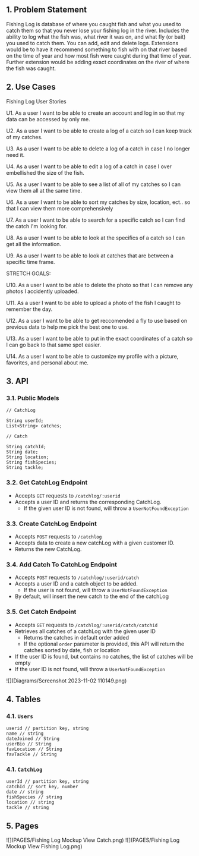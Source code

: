## 1. Problem Statement
Fishing Log is database of where you caught fish and what you used to catch them so that you never lose your 
fishing log in the river. Includes the ability to log what the fish was, what river it was on, and what fly 
(or bait) you used to catch them. You can add, edit and delete logs. Extensions would be to have it recommend 
something to fish with on that river based on the time of year and how most fish were caught during that time of year. 
Further extension would be adding exact coordinates on the river of where the fish was caught.


## 2. Use Cases

Fishing Log User Stories

U1. As a user I want to be able to create an account and log in so that my data can be accessed by only me.

U2. As a user I want to be able to create a log of a catch so I can keep track of my catches.

U3. As a user I want to be able to delete a log of a catch in case I no longer need it.

U4. As a user I want to be able to edit a log of a catch in case I over embellished the size of the fish.

U5. As a user I want to be able to see a list of all of my catches so I can view them all at the same time.

U6. As a user I want to be able to sort my catches by size, location, ect.. so that I can view them more comprehensively

U7. As a user I want to be able to search for a specific catch so I can find the catch I'm looking for.

U8. As a user I want to be able to look at the specifics of a catch so I can get all the information.

U9. As a user I want to be able to look at catches that are between a specific time frame.

STRETCH GOALS:

U10. As a user I want to be able to delete the photo so that I can remove any photos I accidently uploaded.

U11. As a user I want to be able to upload a photo of the fish I caught to remember the day.

U12. As a user I want to be able to get reccomended a fly to use based on previous data to help me pick the best one to use.

U13. As a user I want to be able to put in the exact coordinates of a catch so I can go back to that same spot easier.

U14. As a user I want to be able to customize my profile with a picture, favorites, and personal about me.

## 3. API

### 3.1. Public Models

```
// CatchLog

String userId;
List<String> catches;
```

```
// Catch

String catchId;
String date;
String location;
String fishSpecies;
String tackle;
```

### 3.2. Get CatchLog Endpoint

* Accepts `GET` requests to `/catchlog/:userid`
* Accepts a user ID and returns the corresponding CatchLog.
    * If the given user ID is not found, will throw a
      `UserNotFoundException`

### 3.3. Create CatchLog Endpoint

* Accepts `POST` requests to `/catchlog`
* Accepts data to create a new catchLog with a given customer ID. 
* Returns the new CatchLog.


### 3.4. Add Catch To CatchLog Endpoint

* Accepts `POST` requests to `/catchlog/:userid/catch`
* Accepts a user ID and a catch object to be added.
    * If the user is not found, will throw a `UserNotFoundException`
* By default, will insert the new catch to the end of the catchLog

### 3.5. Get Catch Endpoint

* Accepts `GET` requests to `/catchlog/:userid/catch/catchid`
* Retrieves all catches of a catchLog with the given user ID
    * Returns the catches in default order added
    * If the optional `order` parameter is provided, this API will return the
      catches sorted by date, fish or location
* If the user ID is found, but contains no catches, the list of catches will be empty
* If the user ID is not found, will throw a `UserNotFoundException`

![](Diagrams/Screenshot 2023-11-02 110149.png)


## 4. Tables

### 4.1. `Users`

```
userid // partition key, string
name // string
dateJoined // String
userBio // String
favLocation // String
favTackle // String

```

### 4.1. `CatchLog`

```
userId // partition key, string
catchId // sort key, number
date // string
fishSpecies // string
location // string
tackle // string
```
## 5. Pages

![](PAGES/Fishing Log Mockup View Catch.png)
![](PAGES/Fishing Log Mockup View Fishing Log.png)
